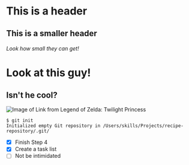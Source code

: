 # This is a header
## This is a smaller header
###### Look how small they can get!


# Look at this guy!
## Isn't he cool?
![Image of Link from Legend of Zelda: Twilight Princess](https://i.pinimg.com/originals/8d/13/3d/8d133df5070120ea0c769bffbdeb788a.png)

```
$ git init
Initialized empty Git repository in /Users/skills/Projects/recipe-repository/.git/
```

- [x] Finish Step 4
- [x] Create a task list
- [ ] Not be intimidated
